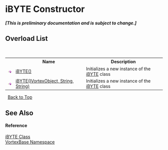 # iBYTE Constructor 
 _**\[This is preliminary documentation and is subject to change.\]**_


## Overload List
&nbsp;<table><tr><th></th><th>Name</th><th>Description</th></tr><tr><td>![Public method](media/pubmethod.gif "Public method")</td><td><a href="M_VortexBase_iBYTE__ctor.md">iBYTE()</a></td><td>
Initializes a new instance of the <a href="T_VortexBase_iBYTE.md">iBYTE</a> class</td></tr><tr><td>![Public method](media/pubmethod.gif "Public method")</td><td><a href="M_VortexBase_iBYTE__ctor_1.md">iBYTE(IVortexObject, String, String)</a></td><td>
Initializes a new instance of the <a href="T_VortexBase_iBYTE.md">iBYTE</a> class</td></tr></table>&nbsp;
<a href="#ibyte-constructor">Back to Top</a>

## See Also


#### Reference
<a href="T_VortexBase_iBYTE.md">iBYTE Class</a><br /><a href="N_VortexBase.md">VortexBase Namespace</a><br />